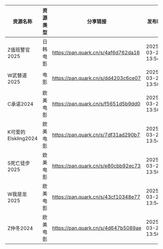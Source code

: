 | 资源名称             | 资源类型 | 分享链接                                | 发布时间                |
| ---------------- | ---- | ----------------------------------- | ------------------- |
| Z值班警官2025        | 日韩电影 | https://pan.quark.cn/s/4af6d762da16 | 2025-03-24 13:54:41 |
| W武替道2025         | 电影   | https://pan.quark.cn/s/dd4203c6ce07 | 2025-03-24 13:56:40 |
| C承诺2024          | 欧美电影 | https://pan.quark.cn/s/f5651d5b9dd0 | 2025-03-24 13:56:16 |
| K可爱的Elskling2024 | 欧美电影 | https://pan.quark.cn/s/7df31ad290b7 | 2025-03-24 13:54:09 |
| S死亡徒步2025        | 欧美电影 | https://pan.quark.cn/s/e80cbb92ec73 | 2025-03-24 13:56:30 |
| W我是龙2025         | 欧美电影 | https://pan.quark.cn/s/43cf10348e77 | 2025-03-24 13:54:21 |
| Z仲冬2024          | 欧美电影 | https://pan.quark.cn/s/4d647b5089ae | 2025-03-24 13:56:09 |
